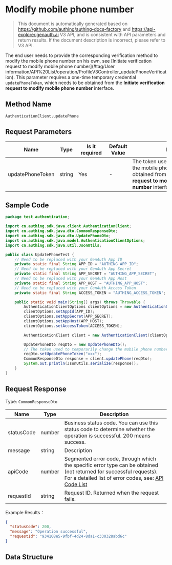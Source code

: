 # Modify mobile phone number

<!--
Warning ⚠️:
Do not modify this document directly,
https://github\.com/Authing/authing-docs-factory
Use this project to generate
-->

<LastUpdated />

> This document is automatically generated based on https://github.com/authing/authing-docs-factory and https://api-explorer.genauth.ai V3 API, and is consistent with API parameters and return results. If the document description is incorrect, please refer to V3 API.

The end user needs to provide the corresponding verification method to modify the mobile phone number on his own, see [Initiate verification request to modify mobile phone number](#tag/User information/API%20List/operation/ProfileV3Controller_updatePhoneVerification).
This parameter requires a one-time temporary credential `updatePhoneToken`, which needs to be obtained from the **Initiate verification request to modify mobile phone number** interface.

## Method Name

`AuthenticationClient.updatePhone`

## Request Parameters

| Name             | Type   | <div style="width:80px">Is it required</div> | Default Value | <div style="width:300px">Description</div>                                                                                                                           | <div style="width:200px"></div>Example Value</div> |
| ---------------- | ------ | -------------------------------------------- | ------------- | -------------------------------------------------------------------------------------------------------------------------------------------------------------------- | -------------------------------------------------- |
| updatePhoneToken | string | Yes                                          | -             | The token used to temporarily modify the mobile phone number can be obtained from the **Initiate verification request to modify the mobile phone number** interface. | `xxxx`                                             |

## Sample Code

```java
package test.authentication;

import cn.authing.sdk.java.client.AuthenticationClient;
import cn.authing.sdk.java.dto.CommonResponseDto;
import cn.authing.sdk.java.dto.UpdatePhoneDto;
import cn.authing.sdk.java.model.AuthenticationClientOptions;
import cn.authing.sdk.java.util.JsonUtils;

public class UpdatePhoneTest {
    // Need to be replaced with your GenAuth App ID
    private static final String APP_ID = "AUTHING_APP_ID";
    // Need to be replaced with your GenAuth App Secret
    private static final String APP_SECRET = "AUTHING_APP_SECRET";
    // Need to be replaced with your GenAuth App Host
    private static final String APP_HOST = "AUTHING_APP_HOST";
    // Need to be replaced with your GenAuth Access Token
    private static final String ACCESS_TOKEN = "AUTHING_ACCESS_TOKEN";

    public static void main(String[] args) throws Throwable {
        AuthenticationClientOptions clientOptions = new AuthenticationClientOptions();
        clientOptions.setAppId(APP_ID);
        clientOptions.setAppSecret(APP_SECRET);
        clientOptions.setAppHost(APP_HOST);
        clientOptions.setAccessToken(ACCESS_TOKEN);

        AuthenticationClient client = new AuthenticationClient(clientOptions);

        UpdatePhoneDto reqDto = new UpdatePhoneDto();
        // The token used to temporarily change the mobile phone number can be obtained from the verification request interface for initiating the change of the mobile phone number.
        reqDto.setUpdatePhoneToken("xxx");
        CommonResponseDto response = client.updatePhone(reqDto);
        System.out.println(JsonUtils.serialize(response));
    }
}

```

## Request Response

Type: `CommonResponseDto`

| Name       | Type   | Description                                                                                                                                                                                                                                                                                                                                         |
| ---------- | ------ | --------------------------------------------------------------------------------------------------------------------------------------------------------------------------------------------------------------------------------------------------------------------------------------------------------------------------------------------------- |
| statusCode | number | Business status code. You can use this status code to determine whether the operation is successful. 200 means success.                                                                                                                                                                                                                             |
| message    | string | Description                                                                                                                                                                                                                                                                                                                                         |
| apiCode    | number | Segmented error code, through which the specific error type can be obtained (not returned for successful requests). For a detailed list of error codes, see: [API Code List](https://api-explorer.genauth.ai/?tag=group/%E5%BC%80%E5%8F%91%E5%87%86%E5%A4%87#tag/%E5%BC%80%E5%8F%91%E5%87%86%E5%A4%87/%E9%94%99%E8%AF%AF%E5%A4%84%E7%90%86/apiCode) |
| requestId  | string | Request ID. Returned when the request fails.                                                                                                                                                                                                                                                                                                        |

Example Results：

```json
{
  "statusCode": 200,
  "message": "Operation successful",
  "requestId": "934108e5-9fbf-4d24-8da1-c330328abd6c"
}
```

## Data Structure
